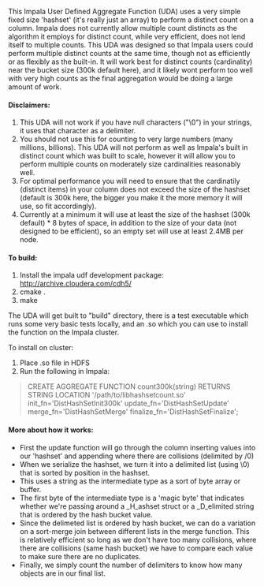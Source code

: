 This Impala User Defined Aggregate Function (UDA) uses a very simple fixed size 'hashset' (it's really just an array) to perform a distinct count on a column.  Impala does not currently allow multiple count distincts as the algorithm it employs for distinct count, while very efficient, does not lend itself to multiple counts.  This UDA was designed so that Impala users could perform multiple distinct counts at the same time, though not as efficiently or as flexibly as the built-in.  It will work best for distinct counts (cardinality) near the bucket size (300k default here), and it likely wont perform too well with very high counts as the final aggregation would be doing a large amount of work.


#### Disclaimers:

1. This UDA will not work if you have null characters ("\0") in your strings, it uses that character as a delimiter.
2. You should not use this for counting to very large numbers (many millions, billions). This UDA will not perform as well as Impala's built in distinct count which was built to scale, however it will allow you to perform multiple counts on moderately size cardinalities reasonably well.
3. For optimal performance you will need to ensure that the cardinatily (distinct items) in your column does not exceed the size of the hashset (default is 300k here, the bigger you make it the more memory it will use, so fit accordingly).
4. Currently at a minimum it will use at least the size of the hashset (300k default) * 8 bytes of space, in addition to the size of your data (not designed to be efficient), so an empty set will use at least 2.4MB per node.


#### To build: 

1. Install the impala udf development package: <http://archive.cloudera.com/cdh5/>
2. cmake .
3. make

The UDA will get built to "build" directory, there is a test executable which runs some very basic tests locally, and an .so which you can use to install the function on the Impala cluster.

To install on cluster:

1. Place .so file in HDFS
2. Run the following in Impala:

> CREATE AGGREGATE FUNCTION count300k(string) RETURNS STRING
> LOCATION '/path/to/libhashsetcount.so'
> init_fn='DistHashSetInit300k'
> update_fn='DistHashSetUpdate'
> merge_fn='DistHashSetMerge'
> finalize_fn='DistHashSetFinalize';


#### More about how it works:
* First the update function will go through the column inserting values into our 'hashset' and appending where there are collisions (delimited by /0)
* When we serialize the hashset, we turn it into a delimited list (using \0) that is sorted by position in the hashset.
* This uses a string as the intermediate type as a sort of byte array or buffer.
* The first byte of the intermediate type is a 'magic byte' that indicates whether we're passing around a _H_ashset struct or a _D_elimited string that is ordered by the hash bucket value.
* Since the delimeted list is ordered by hash bucket, we can do a variation on a sort-merge join between different lists in the merge function.  This is relatively efficient so long as we don't have too many collisions, where there are collisions (same hash bucket) we have to compare each value to make sure there are no duplicates.
* Finally, we simply count the number of delimiters to know how many objects are in our final list.
